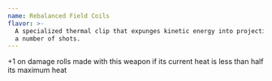 ```yaml
---
name: Rebalanced Field Coils
flavor: >-
  A specialized thermal clip that expunges kinetic energy into projectiles after
  a number of shots.
---
```

+1 on damage rolls made with this weapon if its current heat is less than half its maximum heat
